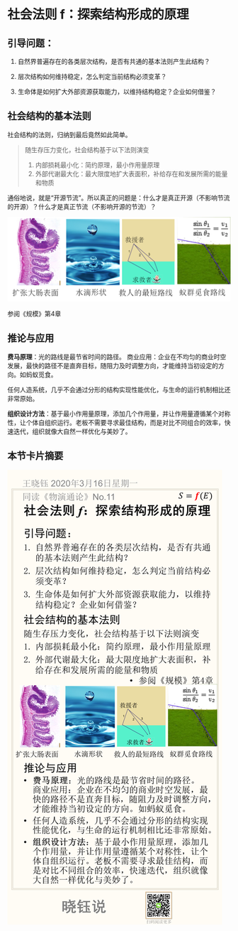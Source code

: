 # 社会法则 f：探索结构形成的原理

## 引导问题：

1. 自然界普遍存在的各类层次结构，是否有共通的基本法则产生此结构？

2. 层次结构如何维持稳定，怎么判定当前结构必须变革？

3. 生命体是如何扩大外部资源获取能力，以维持结构稳定？企业如何借鉴？

## 社会结构的基本法则

社会结构的法则，归纳到最后竟然如此简单。

> 随生存压力变化，社会结构基于以下法则演变
>
> 1. 内部损耗最小化：简约原理，最小作用量原理
> 2. 外部代谢最大化：最大限度地扩大表面积，补给存在和发展所需的能量和物质

通俗地说，就是“开源节流”。所以真正的问题是：什么才是真正开源（不影响节流的开源）？什么才是真正节流（不影响开源的节流）？

![image-20200320163700410](No.11/image-20200320163700410.png)

参阅《规模》第4章

## 推论与应用

**费马原理**：光的路线是最节省时间的路径。
 商业应用：企业在不均匀的商业时空发展，最快的路径不是直奔目标，随阻力及时调整方向，才能维持当初设定的方向。如蚂蚁觅食。

任何人造系统，几乎不会通过分形的结构实现性能优化，与生命的运行机制相比还非常原始。

**组织设计方法**：基于最小作用量原理，添加几个作用量，并让作用量遵循某个对称性，让个体自组织运行。老板不需要寻求最佳结构，而是对比不同组合的效率，快速迭代，组织就像大自然一样优化与美妙了。



## 本节卡片摘要

![No.11](No.11/No.11.png)